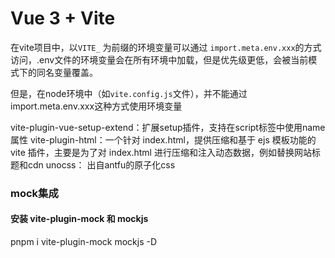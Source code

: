 # Vue 3 + Vite

在vite项目中，以`VITE_` 为前缀的环境变量可以通过 `import.meta.env.xxx`的方式访问，.env文件的环境变量会在所有环境中加载，但是优先级更低，会被当前模式下的同名变量覆盖。

但是，在node环境中（如`vite.config.js`文件），并不能通过import.meta.env.xxx这种方式使用环境变量

vite-plugin-vue-setup-extend：扩展setup插件，支持在script标签中使用name属性
vite-plugin-html：一个针对 index.html，提供压缩和基于 ejs 模板功能的 vite 插件，主要是为了对 index.html 进行压缩和注入动态数据，例如替换网站标题和cdn
unocss： 出自antfu的原子化css


### mock集成

#### 安装 vite-plugin-mock 和 mockjs

pnpm i vite-plugin-mock mockjs -D